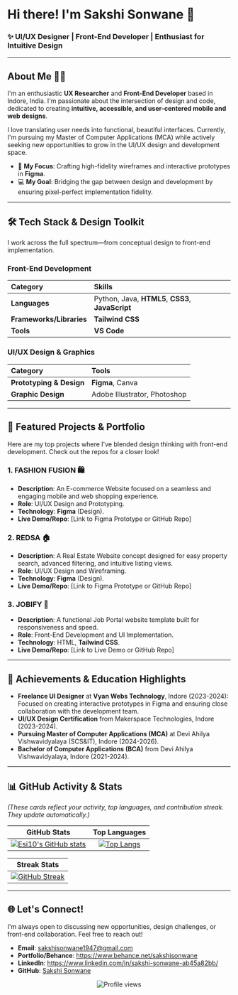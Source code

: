 # Hi there! I'm Sakshi Sonwane 👋

### **✨ UI/UX Designer | Front-End Developer | Enthusiast for Intuitive Design**

---

## **About Me 👩‍💻**

I'm an enthusiastic **UX Researcher** and **Front-End Developer** based in Indore, India. I'm passionate about the intersection of design and code, dedicated to creating **intuitive, accessible, and user-centered mobile and web designs**.

I love translating user needs into functional, beautiful interfaces. Currently, I'm pursuing my Master of Computer Applications (MCA) while actively seeking new opportunities to grow in the UI/UX design and development space.

- 🎨 **My Focus**: Crafting high-fidelity wireframes and interactive prototypes in **Figma**.
- 💻 **My Goal**: Bridging the gap between design and development by ensuring pixel-perfect implementation fidelity.

---

## **🛠️ Tech Stack & Design Toolkit**

I work across the full spectrum—from conceptual design to front-end implementation.

### **Front-End Development**

| Category | Skills |
| :--- | :--- |
| **Languages** | Python, Java, **HTML5**, **CSS3**, **JavaScript** |
| **Frameworks/Libraries** | **Tailwind CSS** |
| **Tools** | **VS Code** |

### **UI/UX Design & Graphics**

| Category | Tools |
| :--- | :--- |
| **Prototyping & Design** | **Figma**, Canva |
| **Graphic Design** | Adobe Illustrator, Photoshop |

---

## **🌟 Featured Projects & Portfolio**

Here are my top projects where I've blended design thinking with front-end development. Check out the repos for a closer look!

### 1. **FASHION FUSION** 🛍️
* **Description**: An E-commerce Website focused on a seamless and engaging mobile and web shopping experience.
* **Role**: UI/UX Design and Prototyping.
* **Technology**: **Figma** (Design).
* **Live Demo/Repo**: [Link to Figma Prototype or GitHub Repo]

### 2. **REDSA** 🏠
* **Description**: A Real Estate Website concept designed for easy property search, advanced filtering, and intuitive listing views.
* **Role**: UI/UX Design and Wireframing.
* **Technology**: **Figma** (Design).
* **Live Demo/Repo**: [Link to Figma Prototype or GitHub Repo]

### 3. **JOBIFY** 💼
* **Description**: A functional Job Portal website template built for responsiveness and speed.
* **Role**: Front-End Development and UI Implementation.
* **Technology**: HTML, **Tailwind CSS**.
* **Live Demo/Repo**: [Link to Live Demo or GitHub Repo]

---

## **🚀 Achievements & Education Highlights**

* **Freelance UI Designer** at **Vyan Webs Technology**, Indore (2023-2024): Focused on creating interactive prototypes in Figma and ensuring close collaboration with the development team.
* **UI/UX Design Certification** from Makerspace Technologies, Indore (2023-2024).
* **Pursuing Master of Computer Applications (MCA)** at Devi Ahilya Vishwavidyalaya (SCS&IT), Indore (2024-2026).
* **Bachelor of Computer Applications (BCA)** from Devi Ahilya Vishwavidyalaya, Indore (2021-2024).

---

## **📊 GitHub Activity & Stats**

*(These cards reflect your activity, top languages, and contribution streak. They update automatically.)*

| GitHub Stats | Top Languages |
| :---: | :---: |
| [![Esi10's GitHub stats](https://github-readme-stats.vercel.app/api?username=Esi10&show_icons=true&theme=tokyonight&hide_border=true&count_private=true)](https://github.com/Esi10) | [![Top Langs](https://github-readme-stats.vercel.app/api/top-langs/?username=Esi10&layout=compact&theme=tokyonight&hide_border=true)](https://github.com/Esi10) |

| Streak Stats |
| :---: |
| [![GitHub Streak](https://github-readme-streak-stats.vercel.app/?user=Esi10&theme=tokyonight&hide_border=true)](https://git.io/streak-stats) |

---

## **🌐 Let's Connect!**

I'm always open to discussing new opportunities, design challenges, or front-end collaboration. Feel free to reach out!

* **Email**: sakshisonwane1947@gmail.com
* **Portfolio/Behance**: https://www.behance.net/sakshisonwane
* **LinkedIn**: https://www.linkedin.com/in/sakshi-sonwane-ab45a82bb/
* **GitHub**: [Sakshi Sonwane](https://github.com/sakshi-sonwane)

<p align="center">
  <img src="https://komarev.com/ghpvc/?username=Esi10&color=blueviolet" alt="Profile views">
</p>
